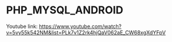 # PHP_MYSQL_ANDROID
Youtube link: https://www.youtube.com/watch?v=5vy55k542NM&list=PLk7v1Z2rk4hjQaV062aE_CW68xgXdYFpV
